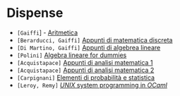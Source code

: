 # Dispense

- `[Gaiffi`] - [Aritmetica]()
- `[Berarducci, Gaiffi]` [Appunti di matematica discreta]()
- `[Di Martino, Gaiffi]` [Appunti di algebrea lineare]()
- `[Polini]` [Algebra lineare for dummies]()
- `[Acquistapace]` [Appunti di analisi matematica 1]()
- `[Acquistapace]` [Appunti di analisi matematica 2]()
- `[Carpignani]` [Elementi di probabilità e statistica]()
- `[Leroy, Remy]` [*UNIX* system programming in *OCaml*]()
